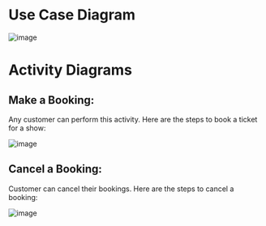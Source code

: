 # Use Case Diagram
![image](https://user-images.githubusercontent.com/101056740/161316076-5b915d25-56f6-49de-8b92-808f05802e6d.png)
# Activity Diagrams
## Make a Booking:
Any customer can perform this activity. Here are the steps to book a ticket for a show:


![image](https://user-images.githubusercontent.com/101056740/161316381-69ef9d92-07d9-4a1f-8485-df3885ba62cb.png)
## Cancel a Booking:
Customer can cancel their bookings. Here are the steps to cancel a booking:


![image](https://user-images.githubusercontent.com/101056740/161316807-df9259da-3964-438b-a394-0a071d31706a.png)






